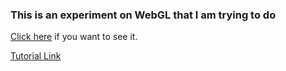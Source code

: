 ### This is an experiment on WebGL that I am trying to do
[Click here](praquron.github.io/webGL/) if you want to see it.

[Tutorial Link](https://developer.mozilla.org/en-US/docs/Web/API/WebGL_API/Tutorial)
